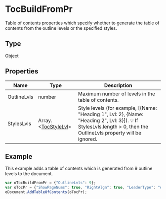 # TocBuildFromPr

Table of contents properties which specify whether to generate the table of contents from the outline levels or the specified styles.

## Type

Object

## Properties

| Name | Type | Description |
| ---- | ---- | ----------- |
| OutlineLvls | number | Maximum number of levels in the table of contents. |
| StylesLvls | Array.<[TocStyleLvl](../../Enumeration/TocStyleLvl.md)> | Style levels (for example, [{Name: "Heading 1", Lvl: 2}, {Name: "Heading 2", Lvl: 3}]). 💡 If StylesLvls.length > 0, then the OutlineLvls property will be ignored. |



## Example

This example adds a table of contents which is generated from 9 outline levels to the document.

```javascript
var oTocBuildFromPr = {"OutlineLvls": 9};
var oTocPr = {"ShowPageNums": true, "RightAlgn": true, "LeaderType": "dot", "FormatAsLinks": true, "BuildFrom": oTocBuildFromPr, "TocStyle": "standard"};
oDocument.AddTableOfContents(oTocPr);
```
